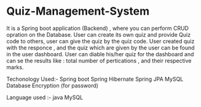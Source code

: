 # Quiz-Management-System

It is a Spring boot application (Backend) , where you can perform CRUD opration on the Database.
User can create its own quiz and provide Quiz code to others, user can give the quiz by the quiz code.
User created quiz with the responce , and the quiz which are given by the user can be found in the user dashboard.
User can diable his/her quiz for the dashboard and can se the results like : total number of pertications , and their respective marks.

Techonology Used:-
Spring boot 
Spring Hibernate
Spring JPA
MySQL Database
Encryption (for password)

Language used :- 
java
MySQL
